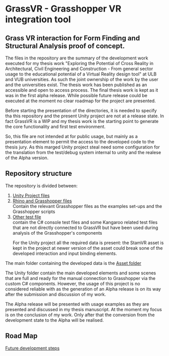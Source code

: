 # GrassVR - Grasshopper VR integration tool

## Grass VR interaction for Form Finding and Structural Analysis proof of concept.

The files in the repository are the summary of the development work executed for my thesis work "Exploring the Potential of Cross Reality in Architectural, Civil Engineering and Construction - From general sector usage to the educational potential of a Virtual Reality design tool" at ULB and VUB universities.
As such the joint ownership of the work by the user and the universities exist. The thesis work has been published as an accessible and open to access process.
The final thesis work is kept as it was in the first alpha release. While possible future release could be executed at the moment no clear roadmap for the project are presented.

Before starting the presentation of the directories, it is needed to specify tha this repository and the present Unity project are not at a release state. In fact GrassVR is a WIP and my thesis work is the starting point to generate the core functionality and first test environment.

So, this file are not intended at for public usage, but mainly as a presentation element to permit the access to the developed code to the thesis jury. As this marged Unity project steal need some configuration for the translation from the test/debug system internal to unity and the realese of the Alpha version.

## Repository structure

The repository is divided between:
1) [Unity Project files](GRASSVR_UnityProject/)
2) [Rhino and Grasshopper files](Rhino-Grasshopper_files/)\
    Contain the relevant Grasshopper files as the examples set-ups and the Grasshopper scripts
3) [Other test file](Other_files/)\
   contain the C# console test files and some Kangaroo related test files that are not directly connected to GrassVR but have been used during analysis of the Grasshopper's components</p>
For the Unity project all the required data is present: the StamVR asset is kept in the project at newer version of the asset could break sone of the developed interaction and input binding elements.

The main folder containing the developed data is the [Asset folder](GRASSVR_UnityProject/Assets/)

The Unity folder contain the main developed elements and some scenes that are full and ready for the manual connection to Grasshopper via the custom C# components. However, the usage of this project is no considered reliable with as the generation of an Alpha release is on its way after the submission and discussion of my work.

The Alpha release will be presented with usage examples as they are presented and discussed in my thesis manuscript. At the moment my focus is on the conclusion of my work. Only after that the conversion from the development state to the Alpha will be realised.

## Road Map
[Future development steps](GRASSVR_UnityProject/Roadmap.md)
